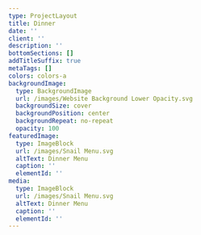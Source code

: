 ```yaml
---
type: ProjectLayout
title: Dinner
date: ''
client: ''
description: ''
bottomSections: []
addTitleSuffix: true
metaTags: []
colors: colors-a
backgroundImage:
  type: BackgroundImage
  url: /images/Website Background Lower Opacity.svg
  backgroundSize: cover
  backgroundPosition: center
  backgroundRepeat: no-repeat
  opacity: 100
featuredImage:
  type: ImageBlock
  url: /images/Snail Menu.svg
  altText: Dinner Menu
  caption: ''
  elementId: ''
media:
  type: ImageBlock
  url: /images/Snail Menu.svg
  altText: Dinner Menu
  caption: ''
  elementId: ''
---
```

